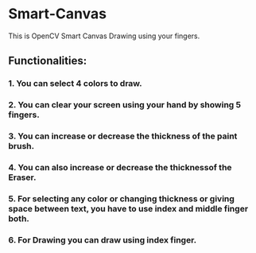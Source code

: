 # Smart-Canvas
This is OpenCV Smart Canvas Drawing using your fingers.
## Functionalities:
### 1. You can select 4 colors to draw.
### 2. You can  clear your screen using your hand by showing 5 fingers.
### 3. You can increase or decrease the thickness of the paint brush.
### 4. You can also increase or decrease the thicknessof the Eraser.
### 5. For selecting any color or changing thickness or giving space between text, you have to use index and middle finger both.
### 6. For Drawing you can draw using index finger.
